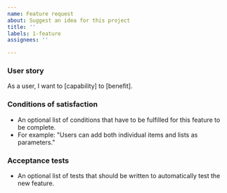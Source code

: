 ```yaml
---
name: Feature request
about: Suggest an idea for this project
title: ''
labels: 1-feature
assignees: ''

---
```


### User story
As a user, I want to [capability] to [benefit].

### Conditions of satisfaction
  - An optional list of conditions that have to be fulfilled for this feature to be complete.
  - For example: "Users can add both individual items and lists as parameters."

### Acceptance tests
  - An optional list of tests that should be written to automatically test the new feature.

